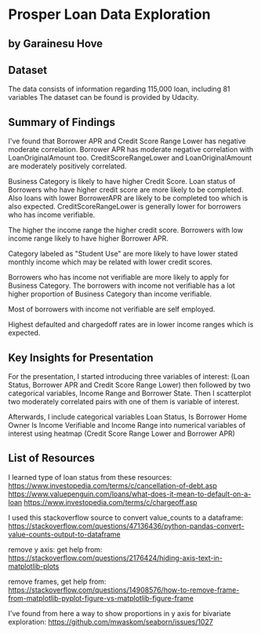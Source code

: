 # Prosper Loan Data Exploration
## by Garainesu Hove

## Dataset

The data consists of information regarding 115,000 loan, including 81 variables
The dataset can be found is provided by Udacity.  

## Summary of Findings

I've found that Borrower APR and Credit Score Range Lower has negative moderate
correlation. Borrower APR has moderate negative correlation with
LoanOriginalAmount too. CreditScoreRangeLower and LoanOriginalAmount are
moderately positively correlated.

Business Category is likely to have higher Credit Score. Loan status of
Borrowers who have higher credit score are more likely to be completed. Also
loans with lower BorrowerAPR are likely to be completed too which is also
expected. CreditScoreRangeLower is generally lower for borrowers
who has income verifiable.

The higher the income range the higher credit score. Borrowers with low income
range likely to have higher Borrower APR. 

Category labeled as "Student Use" are more likely to have lower stated monthly
income which may be related with lower credit scores.

Borrowers who has income not verifiable are more likely to apply for Business
Category. The borrowers with income not verifiable has a lot higher proportion
of Business Category than income verifiable.

Most of borrowers with income not verifiable are self employed.

Highest defaulted and chargedoff rates are in lower income ranges which is
expected.

## Key Insights for Presentation

For the presentation, I started introducing three variables of interest:
(Loan Status, Borrower APR and Credit Score Range Lower) then followed by
two categorical variables, Income Range and Borrower State. Then I scatterplot
two moderately correlated pairs with one of them is variable of interest.

Afterwards, I include categorical variables Loan Status, Is Borrower Home Owner
Is Income Verifiable and Income Range into numerical variables of interest
using heatmap (Credit Score Range Lower and Borrower APR)

## List of Resources

I learned type of loan status from these resources:
https://www.investopedia.com/terms/c/cancellation-of-debt.asp
https://www.valuepenguin.com/loans/what-does-it-mean-to-default-on-a-loan
https://www.investopedia.com/terms/c/chargeoff.asp

I used this stackoverflow source to convert value_counts to a dataframe:
https://stackoverflow.com/questions/47136436/python-pandas-convert-value-counts-output-to-dataframe

remove y axis: get help from:
https://stackoverflow.com/questions/2176424/hiding-axis-text-in-matplotlib-plots

remove frames, get help from:
https://stackoverflow.com/questions/14908576/how-to-remove-frame-from-matplotlib-pyplot-figure-vs-matplotlib-figure-frame

I've found from here a way to show proportions in y axis for bivariate
exploration:
https://github.com/mwaskom/seaborn/issues/1027
